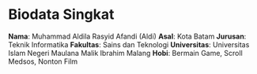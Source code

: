 
# Biodata Singkat

**Nama**: Muhammad Aldila Rasyid Afandi (Aldi)
**Asal**: Kota Batam
**Jurusan**: Teknik Informatika
**Fakultas**: Sains dan Teknologi
**Universitas**: Universitas Islam Negeri Maulana Malik Ibrahim Malang
**Hobi**: Bermain Game, Scroll Medsos, Nonton Film
